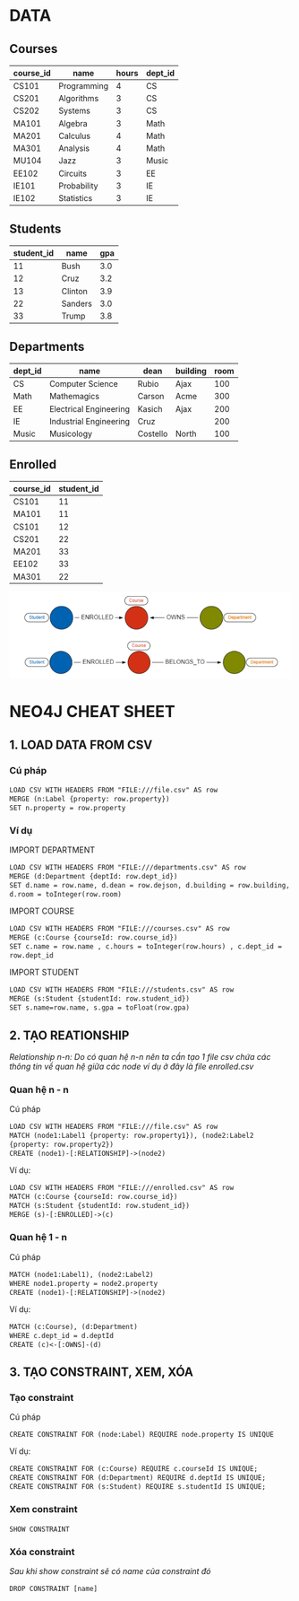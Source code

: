 # DATA

## Courses

| course_id | name        | hours | dept_id |
| --------- | ----------- | ----- | ------- |
| CS101     | Programming | 4     | CS      |
| CS201     | Algorithms  | 3     | CS      |
| CS202     | Systems     | 3     | CS      |
| MA101     | Algebra     | 3     | Math    |
| MA201     | Calculus    | 4     | Math    |
| MA301     | Analysis    | 4     | Math    |
| MU104     | Jazz        | 3     | Music   |
| EE102     | Circuits    | 3     | EE      |
| IE101     | Probability | 3     | IE      |
| IE102     | Statistics  | 3     | IE      |

## Students

| student_id | name    | gpa |
| ---------- | ------- | --- |
| 11         | Bush    | 3.0 |
| 12         | Cruz    | 3.2 |
| 13         | Clinton | 3.9 |
| 22         | Sanders | 3.0 |
| 33         | Trump   | 3.8 |

## Departments

| dept_id | name                   | dean     | building | room |
| ------- | ---------------------- | -------- | -------- | ---- |
| CS      | Computer Science       | Rubio    | Ajax     | 100  |
| Math    | Mathemagics            | Carson   | Acme     | 300  |
| EE      | Electrical Engineering | Kasich   | Ajax     | 200  |
| IE      | Industrial Engineering | Cruz     |          | 200  |
| Music   | Musicology             | Costello | North    | 100  |

## Enrolled

| course_id | student_id |
| --------- | ---------- |
| CS101     | 11         |
| MA101     | 11         |
| CS101     | 12         |
| CS201     | 22         |
| MA201     | 33         |
| EE102     | 33         |
| MA301     | 22         |

![alt text](cheatsheet.png 'Logo Title Text 1')

# NEO4J CHEAT SHEET

## 1. LOAD DATA FROM CSV

### Cú pháp

```cypher
LOAD CSV WITH HEADERS FROM "FILE:///file.csv" AS row
MERGE (n:Label {property: row.property})
SET n.property = row.property
```

### Ví dụ

IMPORT DEPARTMENT

```cypher
LOAD CSV WITH HEADERS FROM "FILE:///departments.csv" AS row
MERGE (d:Department {deptId: row.dept_id})
SET d.name = row.name, d.dean = row.dejson, d.building = row.building, d.room = toInteger(row.room)
```

IMPORT COURSE

```cypher
LOAD CSV WITH HEADERS FROM "FILE:///courses.csv" AS row
MERGE (c:Course {courseId: row.course_id})
SET c.name = row.name , c.hours = toInteger(row.hours) , c.dept_id = row.dept_id
```

IMPORT STUDENT

```cypher
LOAD CSV WITH HEADERS FROM "FILE:///students.csv" AS row
MERGE (s:Student {studentId: row.student_id})
SET s.name=row.name, s.gpa = toFloat(row.gpa)
```

## 2. TẠO REATIONSHIP

_Relationship n-n: Do có quan hệ n-n nên ta cần tạo 1 file csv chứa các thông tin về quan hệ giữa các node ví dụ ở đây là file enrolled.csv_

### Quan hệ n - n

Cú pháp

```cypher
LOAD CSV WITH HEADERS FROM "FILE:///file.csv" AS row
MATCH (node1:Label1 {property: row.property1}), (node2:Label2 {property: row.property2})
CREATE (node1)-[:RELATIONSHIP]->(node2)
```

Ví dụ:

```cypher
LOAD CSV WITH HEADERS FROM "FILE:///enrolled.csv" AS row
MATCH (c:Course {courseId: row.course_id})
MATCH (s:Student {studentId: row.student_id})
MERGE (s)-[:ENROLLED]->(c)
```

### Quan hệ 1 - n

Cú pháp

```cypher
MATCH (node1:Label1), (node2:Label2)
WHERE node1.property = node2.property
CREATE (node1)-[:RELATIONSHIP]->(node2)
```

Ví dụ:

```cypher
MATCH (c:Course), (d:Department)
WHERE c.dept_id = d.deptId
CREATE (c)<-[:OWNS]-(d)
```

## 3. TẠO CONSTRAINT, XEM, XÓA

### Tạo constraint

Cú pháp

```cypher
CREATE CONSTRAINT FOR (node:Label) REQUIRE node.property IS UNIQUE
```

Ví dụ:

```cypher
CREATE CONSTRAINT FOR (c:Course) REQUIRE c.courseId IS UNIQUE;
CREATE CONSTRAINT FOR (d:Department) REQUIRE d.deptId IS UNIQUE;
CREATE CONSTRAINT FOR (s:Student) REQUIRE s.studentId IS UNIQUE;
```

### Xem constraint

```cypher
SHOW CONSTRAINT
```

### Xóa constraint

_Sau khi show constraint sẽ có name của constraint đó_

```cypher
DROP CONSTRAINT [name]
```
